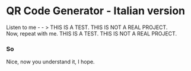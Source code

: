 # QR Code Generator - Italian version
Listen to me - - > THIS IS A TEST. THIS IS NOT A REAL PROJECT.     
Now, repeat with me. THIS IS A TEST. THIS IS NOT A REAL PROJECT.
### So
Nice, now you understand it, I hope.
